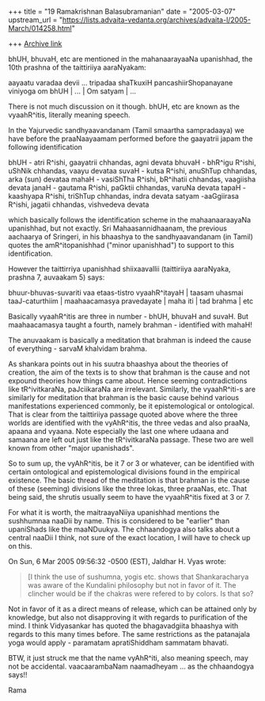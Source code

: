 +++
title = "19 Ramakrishnan Balasubramanian"
date = "2005-03-07"
upstream_url = "https://lists.advaita-vedanta.org/archives/advaita-l/2005-March/014258.html"

+++
[Archive link](https://lists.advaita-vedanta.org/archives/advaita-l/2005-March/014258.html)

bhUH, bhuvaH, etc are mentioned in the mahanaarayaaNa upanishhad, the
10th prashna of the taittiriiya aaraNyakam:

aayaatu varadaa devii ...
tripadaa shaTkuxiH pancashiirShopanayane viniyoga 
om bhUH | ... | Om satyam | ...

There is not much discussion on it though. bhUH, etc are known as the
vyaahR^itis, literally meaning speech.

In the Yajurvedic sandhyaavandanam (Tamil smaartha sampradaaya) we
have before the praaNaayaamam performed before the gaayatrii japam the
following identification

bhUH - atri R^ishi,  gaayatrii chhandas, agni devata
bhuvaH - bhR^igu R^ishi, uShNik chhandas, vaayu devataa
suvaH - kutsa R^ishi, anuShTup chhandas, arka (sun) devataa
mahaH - vasiShTha R^ishi,  bR^ihatii chhandas, vaagiisha devata
janaH - gautama R^ishi, paGktii chhandas, varuNa devata
tapaH - kaashyapa R^ishi, triShTup chhandas, indra devata
satyam -aaGgiirasa R^ishi, jagatii chhandas, vishvedeva devata

which basically follows the identification scheme in the
mahaanaaraayaNa upanishhad, but not exactly. Sri Mahaasannidhaanam,
the previous aachaarya of Sringeri, in his bhaashya to the
sandhyaavandanam (in Tamil) quotes the amR^itopanishhad ("minor
upanishhad") to support to this identification.

However the taittirriya upanishhad shiixaavallii (taittiriiya
aaraNyaka, prashna 7, auvaakam 5) says:

bhuur-bhuvas-suvariti vaa etaas-tistro vyaahR^itayaH | taasam uhasmai
taaJ-caturthiim | maahaacamasya pravedayate | maha iti | tad brahma |
etc

Basically vyaahR^itis are three in number - bhUH, bhuvaH and suvaH.
But maahaacamasya taught a fourth, namely brahman - identified with
mahaH!

The anuvaakam is basically a meditation that brahman is indeed the
cause of everything - sarvaM khalvidam brahma.

As shankara points out in his suutra bhaashya about the theories of
creation, the aim of the texts is to show that brahman is the cause
and not expound theories how things came about. Hence seeming
contradictions like tR^ivitkaraNa, paJciikaraNa are irrelevant.
Similarly, the vyaahR^iti-s are similarly for meditation that brahman
is the basic cause behind various manifestations experienced commonly,
be it epistemological or ontological. That is clear from the
taittiriiya passage quoted above where the three worlds are identified
with the vyAhR^itis, the three vedas and also praaNa, apaana and
vyaana. Note especially the last one where udaana and samaana are left
out just like the tR^ivitkaraNa passage. These two are well known from
other "major upanishads".

So to sum up, the vyAhR^itis, be it 7 or 3 or whatever, can be
identified with certain ontological and epistemological divisions
found in the empirical existence. The basic thread of the meditation
is that brahman is the cause of these (seeming) divisions like the
three lokas, three praaNas, etc. That being said, the shrutis usually
seem to have the vyaahR^itis fixed at 3 or 7.

For what it is worth, the maitraayaNiiya upanishhad mentions the
sushhumnaa naaDii by name. This is considered to be "earlier" than
upaniShads like the maaNDuukya. The chhaandogya also talks about a
central naaDii I think, not sure of the exact location, I will have to
check up on this.

On Sun, 6 Mar 2005 09:56:32 -0500 (EST), Jaldhar H. Vyas
<jaldhar at braincells.com> wrote:

> [I think the use of sushumna, yogis etc. shows that Shankaracharya was
> aware of the Kundalini philosophy but not in favor of it.  The clincher
> would be if the chakras were refered to by colors.  Is that so?

Not in favor of it as a direct means of release, which can be attained
only by knowledge, but also not disapproving it with regards to
purification of the mind. I think Vidyasankar has quoted the
bhagavadgiita bhaashya with regards to this many times before. The
same restrictions as the patanajala yoga would apply - paramatam
apratiShiddham sammatam bhavati.

BTW, it just struck me that the name vyAhR^iti, also meaning speech,
may not be accidental. vaacaarambaNam naamadheyam ... as the
chhaandogya says!!

Rama

